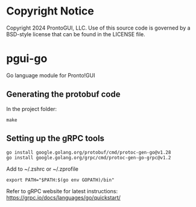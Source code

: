 # Copyright Notice
Copyright 2024 ProntoGUI, LLC.
Use of this source code is governed by a BSD-style license that can be
found in the LICENSE file.

# pgui-go
Go language module for Pronto!GUI

## Generating the protobuf code
In the project folder:
```
make
```

## Setting up the gRPC tools

```
go install google.golang.org/protobuf/cmd/protoc-gen-go@v1.28
go install google.golang.org/grpc/cmd/protoc-gen-go-grpc@v1.2

```

Add to ~/.zshrc or ~/.zprofile
```
export PATH="$PATH:$(go env GOPATH)/bin"
```

Refer to gRPC website for latest instructions:  https://grpc.io/docs/languages/go/quickstart/


